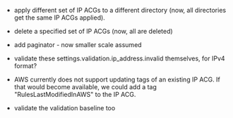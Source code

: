 - apply different set of IP ACGs to a different directory 
(now, all directories get the same IP ACGs applied).

- delete a specified set of IP ACGs
(now, all are deleted)

- add paginator - now smaller scale assumed 

- validate these settings.validation.ip_address.invalid themselves, for IPv4 format?

- AWS currently does not support updating tags of an existing IP ACG. If that would become available, we could add a tag "RulesLastModifiedInAWS" to the IP ACG.

- validate the validation baseline too